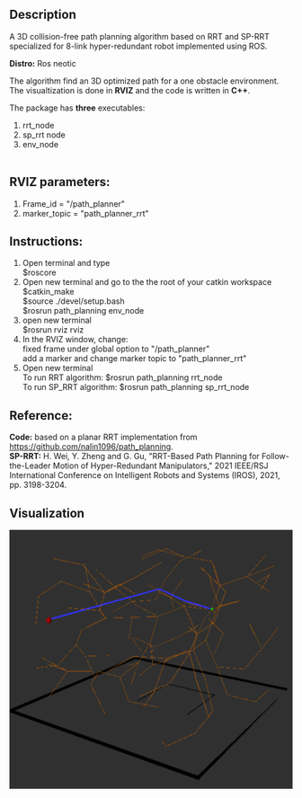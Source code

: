 ## Description
A 3D collision-free path planning algorithm based on RRT and SP-RRT specialized for 8-link hyper-redundant robot implemented using ROS.

**Distro:**
  Ros neotic <br  />

The algorithm find an 3D optimized path for a one obstacle environment. The visualtization is done in **RVIZ** and the code is written in **C++**.  <br  />

The package has **three** executables: <br  />
1. rrt_node <br  />
2. sp_rrt node <br />
3. env_node <br  /><br  />

## RVIZ parameters:  <br  />
1. Frame_id = "/path_planner"  <br  />
2. marker_topic = "path_planner_rrt"  <br  />

## Instructions:  <br  />

1. Open terminal and type  <br  />
  $roscore  <br  />
2. Open new terminal and go to the the root of your catkin workspace  <br  />
  $catkin_make  <br  />
  $source ./devel/setup.bash  <br  />
  $rosrun path_planning env_node  <br  />
3. open new terminal  <br  />
  $rosrun rviz rviz  <br  />
4. In the RVIZ window, change:  <br  />
  fixed frame under global option to "/path_planner"  <br  />
  add a marker and change marker topic to "path_planner_rrt"  <br  />
5. Open new terminal  <br  />
  To run RRT algorithm:
  $rosrun path_planning rrt_node  <br  /> 
  To run SP_RRT algorithm:
  $rosrun path_planning sp_rrt_node <br />

## Reference:<br />
**Code:** based on a planar RRT implementation from https://github.com/nalin1096/path_planning. <br />
**SP-RRT:** H. Wei, Y. Zheng and G. Gu, "RRT-Based Path Planning for Follow-the-Leader Motion of Hyper-Redundant Manipulators," 2021 IEEE/RSJ International Conference on Intelligent Robots and Systems (IROS), 2021, pp. 3198-3204.<br />

## Visualization
![Alt text](figure/sp-rrt.png  "sp-rrt for one source node") <br  />
